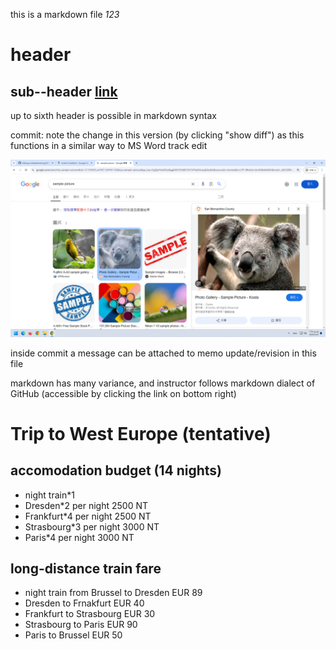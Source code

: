 this is a markdown file
*123*
# header
## sub--header [link](./subfolder)
up to sixth header is possible in markdown syntax

commit: note the change in this version (by clicking "show diff") as this functions in a similar way to MS Word track edit

![text to display](./Untitled.png)

inside commit a message can be attached to memo update/revision in this file

markdown has many variance, and instructor follows markdown dialect of GitHub (accessible by clicking the link on bottom right)

# Trip to West Europe (tentative)
## accomodation budget (14 nights)
- night train*1
- Dresden*2 per night 2500 NT
- Frankfurt*4 per night 2500 NT
- Strasbourg*3 per night 3000 NT
- Paris*4 per night 3000 NT
## long-distance train fare
- night train from Brussel to Dresden EUR 89
- Dresden to Frnakfurt EUR 40
- Frankfurt to Strasbourg EUR 30
- Strasbourg to Paris EUR 90
- Paris to Brussel EUR 50
## 
